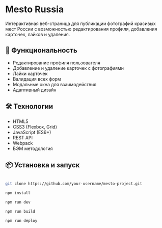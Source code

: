 # Mesto Russia

Интерактивная веб-страница для публикации фотографий красивых мест России с возможностью редактирования профиля, добавления карточек, лайков и удаления.

## 🚀 Функциональность

- Редактирование профиля пользователя
- Добавление и удаление карточек с фотографиями
- Лайки карточек
- Валидация всех форм
- Модальные окна для взаимодействия
- Адаптивный дизайн

## 🛠 Технологии

- HTML5
- CSS3 (Flexbox, Grid)
- JavaScript (ES6+)
- REST API
- Webpack
- БЭМ методология

## 📦 Установка и запуск

```bash

git clone https://github.com/your-username/mesto-project.git

npm install

npm run dev

npm run build

npm run deploy
```
